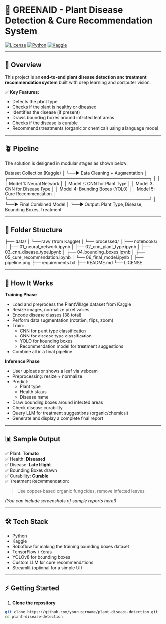 # 🌿 GREENAID - Plant Disease Detection & Cure Recommendation System

[![License](https://img.shields.io/badge/license-MIT-green.svg)](LICENSE)
[![Python](https://img.shields.io/badge/python-3.9+-blue.svg)]()
[![Kaggle](https://img.shields.io/badge/dataset-Kaggle-green.svg)](https://www.kaggle.com/datasets/emmarex/plantdisease)

---

## 🌱 Overview

This project is an **end-to-end plant disease detection and treatment recommendation system** built with deep learning and computer vision.  

✅ **Key Features:**
- Detects the plant type
- Checks if the plant is healthy or diseased
- Identifies the disease (if present)
- Draws bounding boxes around infected leaf areas
- Checks if the disease is curable
- Recommends treatments (organic or chemical) using a language model

---

## 🪴 Pipeline

The solution is designed in modular stages as shown below:

Dataset Collection (Kaggle)
│
└──► Data Cleaning + Augmentation
│
┌──────────────────────────────────────────────┐
│ │
│ Model 1: Neural Network │
│ Model 2: CNN for Plant Type │
│ Model 3: CNN for Disease Type │
│ Model 4: Bounding Boxes (YOLO) │
│ Model 5: Cure Recommendation │
└──────────────────────────────────────────────┘
│
└──► Final Combined Model
│
└──► Output: Plant Type, Disease, Bounding Boxes, Treatment


---

## 📁 Folder Structure

├── data/
│ └── raw/ (from Kaggle)
│ └── processed/
│
├── notebooks/
│ ├── 01_neural_network.ipynb
│ ├── 02_cnn_plant_type.ipynb
│ ├── 03_cnn_disease_type.ipynb
│ ├── 04_bounding_boxes.ipynb
│ ├── 05_cure_recommendation.ipynb
│ └── 06_final_model.ipynb
│
├── pipeline.png
├── requirements.txt
├── README.md
└── LICENSE


---

## 🚀 How It Works

**Training Phase**
- Load and preprocess the PlantVillage dataset from Kaggle
- Resize images, normalize pixel values
- Encode disease classes (38 total)
- Perform data augmentation (rotation, flips, zoom)
- Train:
  - CNN for plant type classification
  - CNN for disease type classification
  - YOLO for bounding boxes
  - Recommendation model for treatment suggestions
- Combine all in a final pipeline

**Inference Phase**
- User uploads or shows a leaf via webcam
- Preprocessing: resize + normalize
- Predict:
  - Plant type
  - Health status
  - Disease name
- Draw bounding boxes around infected areas
- Check disease curability
- Query LLM for treatment suggestions (organic/chemical)
- Generate and display a complete final report

---

## 📊 Sample Output

✅ Plant: **Tomato**  
✅ Health: **Diseased**  
✅ Disease: **Late blight**  
✅ Bounding Boxes drawn  
✅ Curability: **Curable**  
✅ Treatment Recommendation:  
> Use copper-based organic fungicides, remove infected leaves

*(You can include screenshots of sample reports here!)*

---

## 🛠 Tech Stack

- Python
- Kaggle
- Roboflow for making the training bounding boxes dataset 
- TensorFlow / Keras
- YOLOv8 for bounding boxes
- Custom LLM for cure recommendations
- Streamlit (optional for a simple UI)

---

## ⚡ Getting Started

1. **Clone the repository**

```bash
git clone https://github.com/yourusername/plant-disease-detection.git
cd plant-disease-detection
